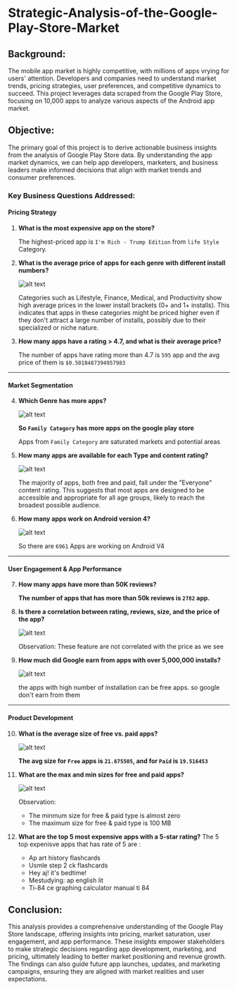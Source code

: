 # **Strategic-Analysis-of-the-Google-Play-Store-Market**


## Background:

The mobile app market is highly competitive, with millions of apps vrying for users' attention. Developers and companies need to understand market trends, pricing strategies, user preferences, and competitive dynamics to succeed. This project leverages data scraped from the Google Play Store, focusing on 10,000 apps to analyze various aspects of the Android app market.

## Objective:

The primary goal of this project is to derive actionable business insights from the analysis of Google Play Store data. By understanding the app market dynamics, we can help app developers, marketers, and business leaders make informed decisions that align with market trends and consumer preferences.


### **Key Business Questions Addressed:**

####  **Pricing Strategy**

1. **What is the most expensive app on the store?**
 
    The highest-priced app is `I'm Rich - Trump Edition` from  `life Style` Category.


2. **What is the average price of apps for each genre with different install numbers?**


    ![alt text](graphs/image.png)

    Categories such as Lifestyle, Finance, Medical, and Productivity show high average prices in the lower install brackets (0+ and 1+ installs). This indicates that apps in these categories might be priced higher even if they don't attract a large number of installs, possibly due to their specialized or niche nature.

3. **How many apps have a rating > 4.7, and what is their average price?**

    The number of apps have rating more than 4.7 is `595` app and the avg price of them is `$0.5018487394957983`


----------------------------------------------------------------------------------------------------

#### **Market Segmentation**


4. **Which Genre has more apps?**

    ![alt text](graphs/image-1.png)

    **So `Family Category` has more apps on the google play store** 

    Apps from `Family Category` are saturated markets and potential areas



5. **How many apps are available for each Type and content rating?**

    ![alt text](graphs/image-2.png)

    The majority of apps, both free and paid, fall under the "Everyone" content rating. This suggests that most apps are designed to be accessible and appropriate for all age groups, likely to reach the broadest possible audience.


6. **How many apps work on Android version 4?**

    ![alt text](graphs/image-3.png)

    So there are `6961` Apps are working on Android V4


------------------------------------------------------------------------------------------------------
#### **User Engagement & App Performance**

7. **How many apps have more than 50K reviews?**

    **The number of apps that has more than 50k reviews is `2782` app.**



8. **Is there a correlation between rating, reviews, size, and the price of the app?**

    ![alt text](graphs/image-4.png)

    Observation: 
    These feature are not correlated with the price as we see


9. **How much did Google earn from apps with over 5,000,000 installs?**

    ![alt text](graphs/image-5.png)

    the apps with high number of installation can be free apps. so google don't earn from them 

---------------------------------------------------------------------------------------------------------

#### **Product Development**

10. **What is the average size of free vs. paid apps?**

    ![alt text](graphs/image-6.png)

    **The avg size for `Free` apps is `21.675505`, and for `Paid` is `19.516453`**



11. **What are the max and min sizes for free and paid apps?**

    ![alt text](graphs/image-7.png)

    Observation:
    - The minmum size for free & paid type is almost zero 
    - The maximum size for free & paid type is 100 MB



12. **What are the top 5 most expensive apps with a 5-star rating?**
    The 5 top expenisve apps that has rate of 5 are :
    - Ap art history flashcards
    - Usmle step 2 ck flashcards
    - Hey aj! it's bedtime!
    - Mestudying: ap english lit
    - Ti-84 ce graphing calculator manual ti 84






## Conclusion:
This analysis provides a comprehensive understanding of the Google Play Store landscape, offering insights into pricing, market saturation, user engagement, and app performance. These insights empower stakeholders to make strategic decisions regarding app development, marketing, and pricing, ultimately leading to better market positioning and revenue growth. The findings can also guide future app launches, updates, and marketing campaigns, ensuring they are aligned with market realities and user expectations.